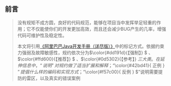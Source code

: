 ## 前言
> 没有规矩不成方圆，良好的代码规范，能够在项目当中发挥举足轻重的作用；它不仅能使你们的开发更加高效，而且还会减少BUG产生的几率，增强代码可维护性及稳定性。
>
>本文将引用[《阿里巴巴Java开发手册（详尽版）》]([https://snailclimb.gitee.io/javaguide/#/java/Java%E7%BC%96%E7%A8%8B%E8%A7%84%E8%8C%83?id=%e5%9b%a2%e9%98%9f](https://snailclimb.gitee.io/javaguide/#/java/Java%E7%BC%96%E7%A8%8B%E8%A7%84%E8%8C%83?id=%e5%9b%a2%e9%98%9f)
)中的标记方式。依据约束力强弱及故障敏感性，规约依次分为$\color{#dd191d}{【强制】} $ 、$\color{#ffd600}{【推荐】} $ 、$\color{#0d5302}{【参考】} $三大类。在延伸信息中，“说明”对规约做了适当扩展和解释；“$\color{#42bd41}{ 正例 } $”提倡什么样的编码和实现方式；“$\color{#f57c00}{ 反例 } $”说明需要提防的雷区，以及真实的错误案例
